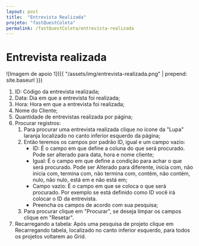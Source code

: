 ```yaml
---
layout: post
title:  "Entrevista Realizada"
projeto: "fastQuestColeta"
permalink: /fastQuestColeta/entrevista-realizada
---
```

# Entrevista realizada
![Imagem de apoio 1]({{ "/assets/img/entrevista-realizada.png" | prepend: site.baseurl }})
1. ID: Código da entrevista realizada;
2. Data: Dia em que a entrevista foi realizada;
3. Hora: Hora em que a entrevista foi realizada;
4. Nome do Cliente;
5. Quantidade de entrevistas realizada por página;
6. Procurar registros:
    1. Para procurar uma entrevista realizada clique no ícone da "Lupa" laranja localizado no canto inferior esquerdo da página;
    2. Então teremos os campos por padrão ID, igual e um campo vazio:
        - ID: É o campo em que define a coluna do que será procurado. Pode ser alterado para data, hora e nome cliente;
        - Igual: É o campo em que define a condição para achar o que será procurado. Pode ser Alterado para diferente, inicia com, não inicia com, termina com, não termina com, contém, não contém, nulo, não nulo, está em e não está em;
        - Campo vazio: É o campo em que se coloca o que será procurado. Por exemplo se está definido como ID você irá colocar o ID da entrevista.
        - Preencha os campos de acordo com sua pesquisa;
    3. Para procurar clique em "Procurar", se deseja limpar os campos clique em "Resetar".
7. Recarregando a tabela: Após uma pesquisa de projeto clique em Recarregando tabela, localizado no canto inferior esquerdo, para todos os projetos voltarem ao Grid.